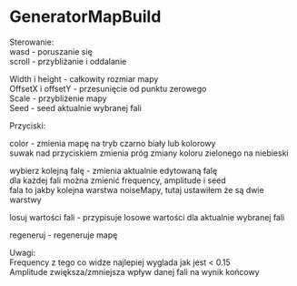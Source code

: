 # GeneratorMapBuild
Sterowanie:  
wasd - poruszanie się  
scroll - przybliżanie i oddalanie  

Width i height - całkowity rozmiar mapy  
OffsetX i offsetY - przesunięcie od punktu zerowego  
Scale - przybliżenie mapy  
Seed - seed aktualnie wybranej fali  

Przyciski:  

color - zmienia mapę na tryb czarno biały lub kolorowy  
suwak nad przyciskiem zmienia próg zmiany koloru zielonego na niebieski  

wybierz kolejną falę - zmienia aktualnie edytowaną falę  
dla każdej fali można zmienić frequency, amplitude i seed  
fala to jakby kolejna warstwa noiseMapy, tutaj ustawiłem że są dwie warstwy

losuj wartości fali - przypisuje losowe wartości dla aktualnie wybranej fali  

regeneruj - regeneruje mapę  


Uwagi:  
Frequency z tego co widze najlepiej wyglada jak jest < 0.15  
Amplitude zwiększa/zmniejsza wpływ danej fali na wynik końcowy  
